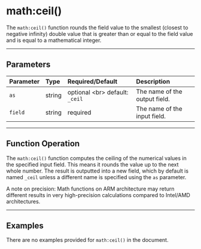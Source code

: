 # math:ceil()

The `math:ceil()` function rounds the field value to the smallest (closest to negative infinity) double value that is greater than or equal to the field value and is equal to a mathematical integer.

***

## Parameters

| Parameter | Type | Required/Default | Description |
| :--- | :--- | :--- | :--- |
| `as` | string | optional \<br\> default: `_ceil` | The name of the output field. |
| `field` | string | required | The name of the input field. |

***

## Function Operation

The `math:ceil()` function computes the ceiling of the numerical values in the specified input field. This means it rounds the value up to the next whole number. The result is outputted into a new field, which by default is named `_ceil` unless a different name is specified using the `as` parameter.

A note on precision: Math functions on ARM architecture may return different results in very high-precision calculations compared to Intel/AMD architectures.

***

## Examples

There are no examples provided for `math:ceil()` in the document.